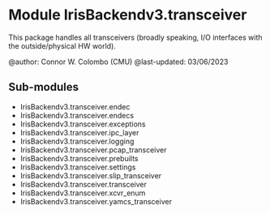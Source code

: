 Module IrisBackendv3.transceiver
================================
This package handles all transceivers (broadly speaking, I/O interfaces with
the outside/physical HW world).

@author: Connor W. Colombo (CMU)
@last-updated: 03/06/2023

Sub-modules
-----------
* IrisBackendv3.transceiver.endec
* IrisBackendv3.transceiver.endecs
* IrisBackendv3.transceiver.exceptions
* IrisBackendv3.transceiver.ipc_layer
* IrisBackendv3.transceiver.logging
* IrisBackendv3.transceiver.pcap_transceiver
* IrisBackendv3.transceiver.prebuilts
* IrisBackendv3.transceiver.settings
* IrisBackendv3.transceiver.slip_transceiver
* IrisBackendv3.transceiver.transceiver
* IrisBackendv3.transceiver.xcvr_enum
* IrisBackendv3.transceiver.yamcs_transceiver